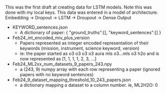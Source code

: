 This was the first draft at creating data for LSTM models. Note this was done with my local keys. This data was entered in a model of architecture:   
Embedding -> Dropout -> LSTM -> Droupout -> Dense Output
* KEYWORD_sentences.json
    * A dictionary of paper: { "ground_truths":[], "keyword_sentences":[] }
* Feb24_int_encoded_miv_plus_version
    * Papers represented as integer encoded representation of their keywords (mission, instrument, science keyword, version)
    * ie: the paper started as o3 o3 o3 o3 aura mls o3...mls o3 h2o and is now represented as [1, 1, 1, 1, 2, 3, ...]
* Feb24_ML2xx_num_datasets_9_papers_243.npy
    * a (243, 9) numpy array with each row representing a paper (ignored papers with no keyword sentences)
* Feb24_9_dataset_mapping_threshold_10_243_papers.json
    * a dictionary mapping a dataset to a column number. ie, ML2H2O: 0